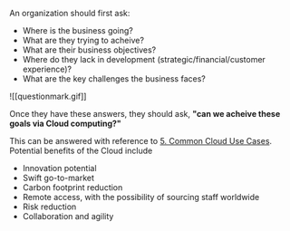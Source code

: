 An organization should first ask:
- Where is the business going?
- What are they trying to acheive?
- What are their business objectives?
- Where do they lack in development (strategic/financial/customer experience)?
- What are the key challenges the business faces?

![[questionmark.gif]]

Once they have these answers, they should ask, **"can we acheive these goals via Cloud computing?"**

This can be answered with reference to [5. Common Cloud Use Cases](5.%20Common%20Cloud%20Use%20Cases.md). Potential benefits of the Cloud include
- Innovation potential
- Swift go-to-market
- Carbon footprint reduction
- Remote access, with the possibility of sourcing staff worldwide
- Risk reduction
- Collaboration and agility